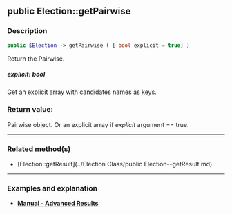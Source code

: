 ## public Election::getPairwise

### Description    

```php
public $Election -> getPairwise ( [ bool explicit = true] )
```

Return the Pairwise.    


##### **explicit:** *bool*   
Get an explicit array with candidates names as keys.    



### Return value:   

Pairwise object. Or an explicit array if _explicit_ argument == true.


---------------------------------------

### Related method(s)      

* [Election::getResult](../Election Class/public Election--getResult.md)    

---------------------------------------

### Examples and explanation

* **[Manual - Advanced Results](https://github.com/julien-boudry/Condorcet/wiki/II-%23-C.-Result-%23-3.-Advanced-Results-Management)**    
